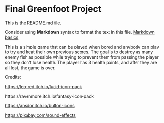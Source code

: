 # Final Greenfoot Project
This is the README.md file.

Consider using **Markdown** syntax to format the text in this file. [Markdown basics](https://www.markdownguide.org/getting-started/)

This is a simple game that can be played when bored and anybody can play to try and beat their own previous scores. The goal is to destroy as many enemy fish as possible while trying to prevent them from passing the player so they don't lose health. The player has 3 health points, and after they are all lost, the game is over. 

Credits:

https://leo-red.itch.io/lucid-icon-pack

https://ravenmore.itch.io/fantasy-icon-pack

https://ansdor.itch.io/button-icons

https://pixabay.com/sound-effects
